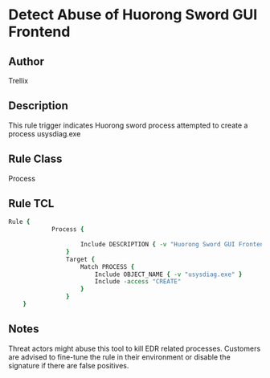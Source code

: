 # Detect Abuse of Huorong Sword GUI Frontend

## Author
Trellix

## Description
This rule trigger indicates Huorong sword process attempted to create a process usysdiag.exe 

## Rule Class 
Process

## Rule TCL
```tcl
Rule {
            Process {
                    
                    Include DESCRIPTION { -v "Huorong Sword GUI Frontend" }
                }
                Target {
                    Match PROCESS {
                        Include OBJECT_NAME { -v "usysdiag.exe" }
                        Include -access "CREATE"
                    }
                }
    }
```

## Notes
Threat actors might abuse this tool to kill EDR related processes. Customers are advised to fine-tune the rule in their environment or disable the signature if there are false positives.
